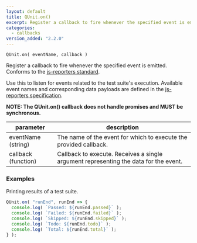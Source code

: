 ```yaml
---
layout: default
title: QUnit.on()
excerpt: Register a callback to fire whenever the specified event is emitted.
categories:
  - callbacks
version_added: "2.2.0"
---
```


`QUnit.on( eventName, callback )`

Register a callback to fire whenever the specified event is emitted. Conforms to the [js-reporters standard](https://github.com/js-reporters/js-reporters).

Use this to listen for events related to the test suite's execution. Available event names and corresponding data payloads are defined in the [js-reporters specification](https://github.com/js-reporters/js-reporters).

**NOTE: The QUnit.on() callback does not handle promises and MUST be synchronous.**

| parameter | description |
|-----------|-------------|
| eventName (string) | The name of the event for which to execute the provided callback. |
| callback (function) | Callback to execute. Receives a single argument representing the data for the event. |

### Examples

Printing results of a test suite.

```js
QUnit.on( "runEnd", runEnd => {
  console.log( `Passed: ${runEnd.passed}` );
  console.log( `Failed: ${runEnd.failed}` );
  console.log( `Skipped: ${runEnd.skipped}` );
  console.log( `Todo: ${runEnd.todo}` );
  console.log( `Total: ${runEnd.total}` );
} );
```
